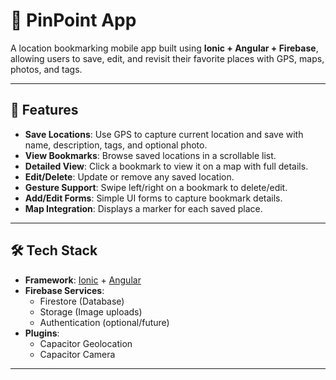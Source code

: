 # 📍 PinPoint App

A location bookmarking mobile app built using **Ionic + Angular + Firebase**, allowing users to save, edit, and revisit their favorite places with GPS, maps, photos, and tags.

---

## 🚀 Features

- **Save Locations**: Use GPS to capture current location and save with name, description, tags, and optional photo.
- **View Bookmarks**: Browse saved locations in a scrollable list.
- **Detailed View**: Click a bookmark to view it on a map with full details.
- **Edit/Delete**: Update or remove any saved location.
- **Gesture Support**: Swipe left/right on a bookmark to delete/edit.
- **Add/Edit Forms**: Simple UI forms to capture bookmark details.
- **Map Integration**: Displays a marker for each saved place.

---

## 🛠️ Tech Stack

- **Framework**: [Ionic](https://ionicframework.com/) + [Angular](https://angular.io/)
- **Firebase Services**:
  - Firestore (Database)
  - Storage (Image uploads)
  - Authentication (optional/future)
- **Plugins**:
  - Capacitor Geolocation
  - Capacitor Camera
---

